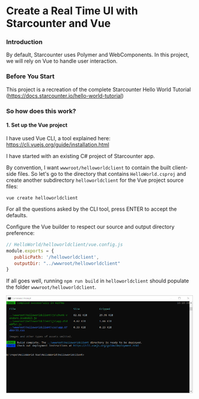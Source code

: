 # Create a Real Time UI with Starcounter and Vue

### Introduction
By default, Starcounter uses Polymer and WebComponents. In this project, we will rely on Vue to handle user interaction.
### Before You Start
This project is a recreation of the complete Starcounter Hello World Tutorial (https://docs.starcounter.io/hello-world-tutorial)

### So how does this work?

#### 1. Set up the Vue project

I have used Vue CLI, a tool explained here: https://cli.vuejs.org/guide/installation.html

I have started with an existing C# project of Starcounter app.

By convention, I want `wwwroot/helloworldclient` to contain the built client-side files. So let's go to the directory that contains `HelloWorld.csproj` and create another subdirectory `helloworldclient` for the Vue project source files:

```
vue create helloworldclient
```

For all the questions asked by the CLI tool, press ENTER to accept the defaults.

Configure the Vue builder to respect our source and output directory preference:

```js
// HelloWorld/helloworldclient/vue.config.js
module.exports = {
   publicPath: '/helloworldclient',
   outputDir: "../wwwroot/helloworldclient"
}
```

If all goes well, running `npm run build` in `helloworldclient` should populate the folder `wwwroot/helloworldclient`.

![screenshot](docs/01-npm-run-build.png)